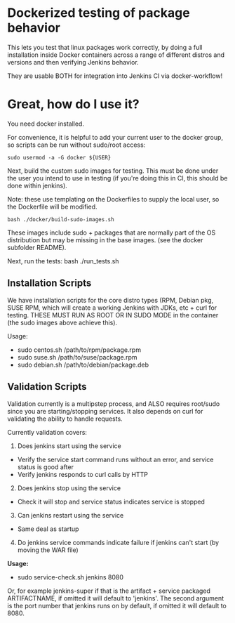 # Dockerized testing of package behavior

This lets you test that linux packages work correctly, by doing a full installation inside Docker containers across a range of different distros and versions and then verifying Jenkins behavior.

They are usable BOTH for integration into Jenkins CI via docker-workflow!

# Great, how do I use it?
You need docker installed. 

For convenience, it is helpful to add your current user to the docker group, so scripts can be run without sudo/root access: 


```shell
sudo usermod -a -G docker ${USER}
```

Next, build the custom sudo images for testing.  This must be done under the user you intend to use in testing (if you're doing this in CI, this should be done within jenkins). 

Note: these use templating on the Dockerfiles to supply the local user, so the Dockerfile will be modified.

```shell
bash ./docker/build-sudo-images.sh
```

These images include sudo + packages that are normally part of the OS distribution but may be missing in the base images.  (see the docker subfolder README).

Next, run the tests:
bash ./run_tests.sh


## Installation Scripts

We have installation scripts for the core distro types (RPM, Debian pkg, SUSE RPM, which will create a working Jenkins with JDKs, etc + curl for testing.  THESE MUST RUN AS ROOT OR IN SUDO MODE in the container (the sudo images above achieve this).

Usage:

* sudo centos.sh /path/to/rpm/package.rpm
* sudo suse.sh /path/to/suse/package.rpm
* sudo debian.sh /path/to/debian/package.deb

## Validation Scripts

Validation currently is a multipstep process, and ALSO requires root/sudo since you are starting/stopping services. It also depends on curl for validating the ability to handle requests.

Currently validation covers:

1. Does jenkins start using the service
  - Verify the service start command runs without an error, and service status is good after
  - Verify jenkins responds to curl calls by HTTP
2. Does jenkins stop using the service
  - Check it will stop and service status indicates service is stopped
3. Can jenkins restart using the service
  - Same deal as startup
4. Do jenkins service commands indicate failure if jenkins can't start (by moving the WAR file)

**Usage:**
* sudo service-check.sh jenkins 8080 

Or, for example jenkins-super if that is the artifact + service packaged ARTIFACTNAME, if omitted it will default to 'jenkins'.
The second argument is the port number that jenkins runs on by default, if omitted it will default to 8080.